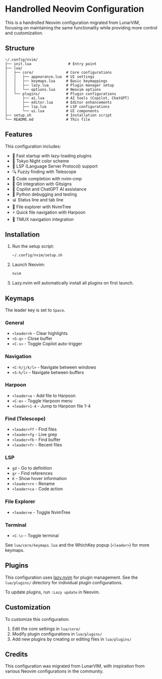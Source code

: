 # Handrolled Neovim Configuration

This is a handrolled Neovim configuration migrated from LunarVIM, focusing on maintaining the same functionality while providing more control and customization.

## Structure

```
~/.config/nvim/
├── init.lua                 # Entry point
├── lua/
│   ├── core/               # Core configurations
│   │   ├── appearance.lua  # UI settings
│   │   ├── keymaps.lua     # Basic keymappings
│   │   ├── lazy.lua        # Plugin manager setup
│   │   └── options.lua     # Neovim options
│   └── plugins/            # Plugin configurations
│       ├── ai.lua          # AI tools (Copilot, ChatGPT)
│       ├── editor.lua      # Editor enhancements
│       ├── lsp.lua         # LSP configurations
│       └── ui.lua          # UI components
├── setup.sh                # Installation script
└── README.md               # This file
```

## Features

This configuration includes:

- 🚀 Fast startup with lazy-loading plugins
- 🎨 Tokyo Night color scheme
- 🧠 LSP (Language Server Protocol) support
- 🔍 Fuzzy finding with Telescope
- 🔧 Code completion with nvim-cmp
- 🐙 Git integration with Gitsigns
- 📝 Copilot and ChatGPT AI assistance
- 🐍 Python debugging and testing
- 📊 Status line and tab line
- 📁 File explorer with NvimTree
- ⚡ Quick file navigation with Harpoon
- 🔄 TMUX navigation integration

## Installation

1. Run the setup script:
   ```bash
   ~/.config/nvim/setup.sh
   ```

2. Launch Neovim:
   ```bash
   nvim
   ```

3. Lazy.nvim will automatically install all plugins on first launch.

## Keymaps

The leader key is set to `Space`.

### General

- `<leader>h` - Clear highlights
- `<S-q>` - Close buffer
- `<C-s>` - Toggle Copilot auto-trigger

### Navigation

- `<C-h/j/k/l>` - Navigate between windows
- `<S-h/l>` - Navigate between buffers

### Harpoon

- `<leader>a` - Add file to Harpoon
- `<C-e>` - Toggle Harpoon menu
- `<leader>1-4` - Jump to Harpoon file 1-4

### Find (Telescope)

- `<leader>ff` - Find files
- `<leader>fg` - Live grep
- `<leader>fb` - Find buffer
- `<leader>fr` - Recent files

### LSP

- `gd` - Go to definition
- `gr` - Find references
- `K` - Show hover information
- `<leader>rn` - Rename
- `<leader>ca` - Code action

### File Explorer

- `<leader>e` - Toggle NvimTree

### Terminal

- `<C-\>` - Toggle terminal

See `lua/core/keymaps.lua` and the WhichKey popup (`<leader>`) for more keymaps.

## Plugins

This configuration uses [lazy.nvim](https://github.com/folke/lazy.nvim) for plugin management. See the `lua/plugins/` directory for individual plugin configurations.

To update plugins, run `:Lazy update` in Neovim.

## Customization

To customize this configuration:

1. Edit the core settings in `lua/core/`
2. Modify plugin configurations in `lua/plugins/`
3. Add new plugins by creating or editing files in `lua/plugins/`

## Credits

This configuration was migrated from LunarVIM, with inspiration from various Neovim configurations in the community.